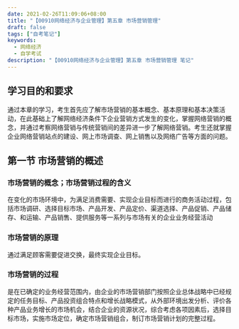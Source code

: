```yaml
---
date: 2021-02-26T11:09:06+08:00
title: "【00910网络经济与企业管理】第五章 市场营销管理"
draft: false
tags: ["自考笔记"]
keywords:
  - 网络经济
  - 自学考试
description: "【00910网络经济与企业管理】第五章 市场营销管理 笔记"
---
```


## 学习目的和要求

通过本章的学习，考生首先应了解市场营销的基本概念、基本原理和基本决策活动，在此基础上了解网络经济条件下企业营销方式发生的变化，掌握网络营销的概念，并通过考察网络营销与传统营销间的差异进一步了解网络营销。考生还就掌握企业网络营销站点的建设、网上市场调查、网上销售以及网络广告等方面的问题。

<!--more-->

## 第一节 市场营销的概述

### 市场营销的概念；市场营销过程的含义

在变化的市场环境中，为满足消费需要、实现企业目标而进行的商务活动过程，包括市场调研、选择目标市场、产品开发、产品定价、渠道选择、产品促销、产品储存、和运输、产品销售、提供服务等一系列与市场有关的企业业务经营活动

### 市场营销的原理

通过满足顾客需要促进交换，最终实现企业目标。

### 市场营销的过程

是在已确定的业务经营范围内，由企业的市场营销部门按照企业总体战略中已经规定的任务目标、产品投资组合特点和增长战略模式，从外部环境出发分析、评价各种产品业务增长的市场机会，结合企业的资源状况，综合考虑各项因素后，选择目标市场，实施市场定位，确定市场营销组合，制订市场营销计划的完整过程。
